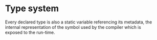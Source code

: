 # Type system
Every declared type is also a static variable referencing its metadata,
the internal representation of the symbol used by the compiler which is exposed to the run-time.

